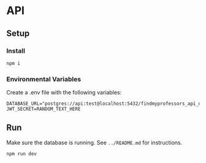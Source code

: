 # API

## Setup
### Install

```bash
npm i
```

### Environmental Variables

Create a .env file with the following variables:

```
DATABASE_URL="postgres://api:test@localhost:5432/findmyprofessors_api_development"
JWT_SECRET=RANDOM_TEXT_HERE
```

## Run

Make sure the database is running. See `../README.md` for instructions.

```bash
npm run dev
```


